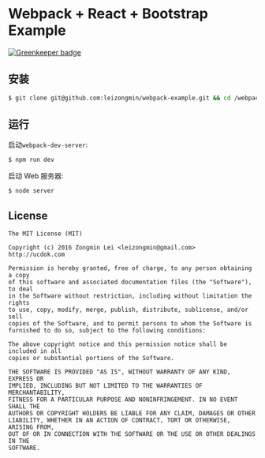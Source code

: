 # Webpack + React + Bootstrap Example

[![Greenkeeper badge](https://badges.greenkeeper.io/leizongmin/webpack-example.svg)](https://greenkeeper.io/)

## 安装

```bash
$ git clone git@github.com:leizongmin/webpack-example.git && cd /webpack-example && npm install
```

## 运行

启动`webpack-dev-server`:

```bash
$ npm run dev
```

启动 Web 服务器:

```bash
$ node server
```

## License

```
The MIT License (MIT)

Copyright (c) 2016 Zongmin Lei <leizongmin@gmail.com>
http://ucdok.com

Permission is hereby granted, free of charge, to any person obtaining a copy
of this software and associated documentation files (the "Software"), to deal
in the Software without restriction, including without limitation the rights
to use, copy, modify, merge, publish, distribute, sublicense, and/or sell
copies of the Software, and to permit persons to whom the Software is
furnished to do so, subject to the following conditions:

The above copyright notice and this permission notice shall be included in all
copies or substantial portions of the Software.

THE SOFTWARE IS PROVIDED "AS IS", WITHOUT WARRANTY OF ANY KIND, EXPRESS OR
IMPLIED, INCLUDING BUT NOT LIMITED TO THE WARRANTIES OF MERCHANTABILITY,
FITNESS FOR A PARTICULAR PURPOSE AND NONINFRINGEMENT. IN NO EVENT SHALL THE
AUTHORS OR COPYRIGHT HOLDERS BE LIABLE FOR ANY CLAIM, DAMAGES OR OTHER
LIABILITY, WHETHER IN AN ACTION OF CONTRACT, TORT OR OTHERWISE, ARISING FROM,
OUT OF OR IN CONNECTION WITH THE SOFTWARE OR THE USE OR OTHER DEALINGS IN THE
SOFTWARE.
```